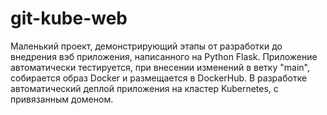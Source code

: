# git-kube-web
Маленький проект, демонстрирующий этапы от разработки до внедрения вэб приложения, написанного на Python Flask.
Приложение автоматически тестируется, при внесении изменений в ветку "main", собирается образ Docker и размещается в DockerHub.
В разработке автоматический деплой приложения на кластер Kubernetes, с привязанным доменом.


